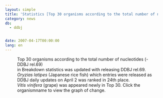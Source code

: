 ```yaml
---
layout: simple
title: 'Statistics [Top 30 organisms according to the total number of nucleotides] Update'
category: news
db:
  - ddbj


date: 2007-04-17T00:00:00
lang: en
---
```


<html>
<dd>Top 30 organisms according to the total number of nucleotides (-DDBJ rel.69)<br>in Breakdown statistics was updated with releasing DDBJ rel.69.<br><i>Oryzias latipes </i> (Japanese rice fish) which entries were released as DDBJ daily updates on April 2 was ranked in 24th place.<br><i>Vitis vinifera </i> (grape) was appeared newly in Top 30. Click the organismname to view the graph of change.</dd>
</html>
